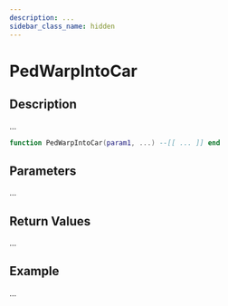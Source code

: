 ```yaml
---
description: ...
sidebar_class_name: hidden
---
```


# PedWarpIntoCar

## Description

...

```lua
function PedWarpIntoCar(param1, ...) --[[ ... ]] end
```

## Parameters

...

## Return Values

...

## Example

...

